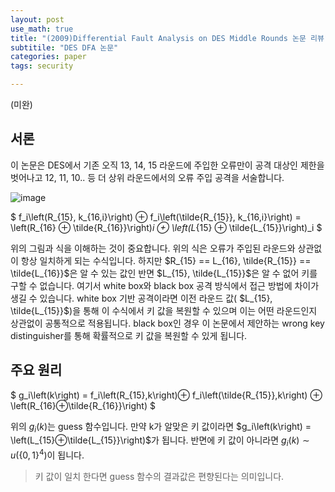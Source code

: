 ```yaml
---
layout: post
use_math: true
title: "(2009)Differential Fault Analysis on DES Middle Rounds 논문 리뷰"
subtitile: "DES DFA 논문"
categories: paper
tags: security

---
```


(미완)

## 서론

이 논문은 DES에서 기존 오직 13, 14, 15 라운드에 주입한 오류만이 공격 대상인 제한을 벗어나고 12, 11, 10.. 등 더 상위 라운드에서의 오류 주입 공격을 서술합니다. 



![image](https://user-images.githubusercontent.com/32065940/107596067-e3858680-6c59-11eb-9491-3865ecd5d260.png)

$
f_i\left(R_{15}, k_{16,i}\right) ⊕ f_i\left(\tilde{R_{15}}, k_{16,i}\right) = \left(R_{16} ⊕ \tilde{R_{16}}\right)_i ⊕ \left(L_{15} ⊕ \tilde{L_{15}}\right)_i
$

위의 그림과 식을 이해하는 것이 중요합니다. 위의 식은 오류가 주입된 라운드와 상관없이 항상 일치하게 되는 수식입니다. 하지만 $R_{15} == L_{16}, \tilde{R_{15}} == \tilde{L_{16}}$은 알 수 있는 값인 반면 $L_{15}, \tilde{L_{15}}$은 알 수 없어 키를 구할 수 없습니다. 여기서 white box와 black box 공격 방식에서 접근 방법에 차이가 생길 수 있습니다. white box 기반 공격이라면 이전 라운드 값( $L_{15}, \tilde{L_{15}}$)을 통해 이 수식에서 키 값을 복원할 수 있으며 이는 어떤 라운드인지 상관없이 공통적으로 적용됩니다. black box인 경우 이 논문에서 제안하는 wrong key distinguisher를 통해 확률적으로 키 값을 복원할 수 있게 됩니다. 



## 주요 원리

$
g_i\left(k\right) = f_i\left(R_{15},k\right)⊕ f_i\left(\tilde{R_{15}},k\right) ⊕ \left(R_{16}⊕\tilde{R_{16}}\right)
$

위의 $g_i(k)$는 guess 함수입니다. 만약 k가 알맞은 키 값이라면 $g_i\left(k\right) = \left(L_{15}⊕\tilde{L_{15}}\right)$가 됩니다. 반면에 키 값이 아니라면 $g_i\left(k\right) \sim u\left(\{0,1\}^4\right)$이 됩니다.

> 키 값이 일치 한다면 guess 함수의 결과값은 편향된다는 의미입니다.

